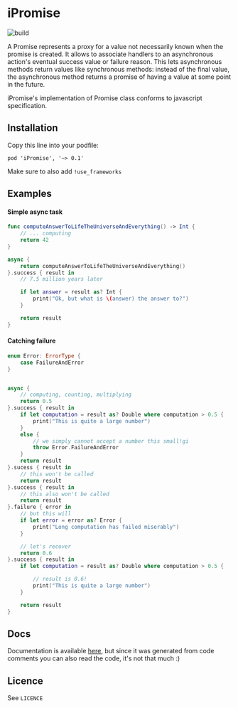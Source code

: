 # iPromise

![build](https://travis-ci.org/theddnc/iPromise.svg?branch=master)

A Promise represents a proxy for a value not necessarily known when the promise
is created. It allows to associate handlers to an asynchronous action's eventual
success value or failure reason. This lets asynchronous methods return values like 
synchronous methods: instead of the final value, the asynchronous method returns 
a promise of having a value at some point in the future.

iPromise's implementation of Promise class conforms to javascript specification. 

## Installation

Copy this line into your podfile:

```pod 'iPromise', '~> 0.1'```

Make sure to also add ```!use_frameworks```

## Examples

#### Simple async task

```swift
func computeAnswerToLifeTheUniverseAndEverything() -> Int { 
    // ... computing
    return 42
}

async {
    return computeAnswerToLifeTheUniverseAndEverything()
}.success { result in
    // 7.5 million years later

    if let answer = result as? Int {
        print("Ok, but what is \(answer) the answer to?")
    }

    return result
}
```

#### Catching failure 

```swift
enum Error: ErrorType {
    case FailureAndError
}


async {
    // computing, counting, multiplying
    return 0.5
}.success { result in
    if let computation = result as? Double where computation > 0.5 {
        print("This is quite a large number")
    }
    else {
        // we simply cannot accept a number this small!gi
        throw Error.FailureAndError
    }
    return result
}.sucess { result in
    // this won't be called
    return result
}.success { result in
    // this also won't be called
    return result
}.failure { error in
    // but this will
    if let error = error as? Error {
        print("Long computation has failed miserably")
    } 

    // let's recover
    return 0.6
}.success { result in
    if let computation = result as? Double where computation > 0.5 {

        // result is 0.6!
        print("This is quite a large number")
    }

    return result
}
```

## Docs

Documentation is available [here](http://cocoadocs.org/docsets/iPromise/0.1.0/), but
since it was generated from code comments you can also read the code, it's not that
much :)

## Licence

See ```LICENCE``` 